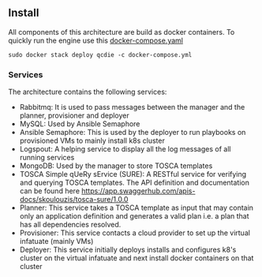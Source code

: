 ## Install


All components of this architecture are build as docker containers. 
To quickly run the engine use this [docker-compose.yaml](./blob/develop/docker-compose.yml)
```
sudo docker stack deploy qcdie -c docker-compose.yml
```

### Services
The architecture contains the following services:
* Rabbitmq: It is used to pass messages between the manager and the planner, provisioner and deployer 
* MySQL: Used by Ansible Semaphore
* Ansible Semaphore: This is used by the deployer to run playbooks on provisioned VMs to mainly install k8s cluster 
* Logspout: A helping service to display all the log messages of all running services 
* MongoDB: Used by the manager to store TOSCA templates 
* TOSCA Simple qUeRy sErvice (SURE): A RESTful service for verifying and querying TOSCA templates. The API definition and documentation  can be found here https://app.swaggerhub.com/apis-docs/skoulouzis/tosca-sure/1.0.0
* Planner: This service takes a TOSCA template as input that may contain only an application definition and generates a valid plan i.e. a plan that has all dependencies resolved.
* Provisioner: This service contacts a cloud provider to set up the virtual infatuate (mainly VMs)
* Deployer: This service initially deploys installs and  configures k8's cluster on the virtual infatuate and next install docker containers on that cluster 
